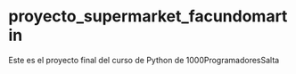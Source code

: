# proyecto_supermarket_facundomartin
Este es el proyecto final del curso de Python de 1000ProgramadoresSalta
